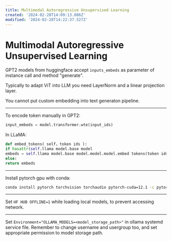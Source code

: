 ```yaml
---
title: Multimodal Autoregressive Unsupervised Learning
created: '2024-02-28T14:09:13.086Z'
modified: '2024-02-28T14:22:37.527Z'
---
```


# Multimodal Autoregressive Unsupervised Learning

GPT2 models from huggingface accept `inputs_embeds` as parameter of instance call and method "generate".

Typically to adapt ViT into LLM you need LayerNorm and a linear projection layer.

You cannot put custom embedding into text generaton pipeline.

---

To encode token manually in GPT2:

```python
input_embeds = model.transformer.wte(input_ids)
```

In LLaMA:

```python
def embed_tokens( self，token ids ):
if hasattr(self.llama model.base model
embeds = self.llama model.base model.model.model.embed tokens(token ids)
else:
return embeds
```

---

Install pytorch gpu with conda:

```bash
conda install pytorch torchvision torchaudio pytorch-cuda=12.1 -c pytorch -c nvidia
```

---

Set `HF HUB OFFLINE=1` while loading local models, to prevent accessing network.

---

Set `Environment="OLLAMA_MODELS=<model_storage_path>"` in ollama systemd service file. Remember to change username and usergroup too, and set appropriate permission to model storage path.
